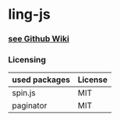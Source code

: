 # ling-js

### [see Github Wiki](https://github.com/ling-js/skylax/wiki)


### Licensing

| used packages | License               |
| --- | --- |
| spin.js      | MIT                  |
| paginator     | MIT                  |
